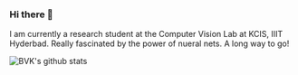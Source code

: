 ### Hi there 👋

<!--
**khadiravana-belagavi/khadiravana-belagavi** is a ✨ _special_ ✨ repository because its `README.md` (this file) appears on your GitHub profile.

Here are some ideas to get you started:

- 🔭 I’m currently working on ...
- 🌱 I’m currently learning ...
- 👯 I’m looking to collaborate on ...
- 🤔 I’m looking for help with ...
- 💬 Ask me about ...
- 📫 How to reach me: ...
- 😄 Pronouns: ...
- ⚡ Fun fact: ...
-->
I am currently a research student at the Computer Vision Lab at KCIS, IIIT Hyderbad. Really fascinated by the power of nueral nets. A long way to go!

![BVK's github stats](https://github-readme-stats.vercel.app/api?username=khadiravana-belagavi&theme=graywhite&show_icons=true&hide_title=true&count_private=true)
